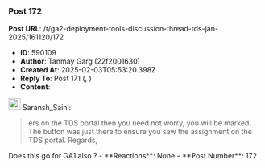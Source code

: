 ### Post 172
**Post URL**: /t/ga2-deployment-tools-discussion-thread-tds-jan-2025/161120/172
- **ID**: 590109
- **Author**: Tanmay Garg (22f2001630)
- **Created At**: 2025-02-03T05:53:20.398Z
- **Reply To**: Post 171 (, )
- **Content**:  
  <aside class="quote group-ds-students" data-username="Saransh_Saini" data-post="171" data-topic="161120">
<div class="title">
<div class="quote-controls"></div>
<img alt="" width="24" height="24" src="https://dub1.discourse-cdn.com/flex013/user_avatar/discourse.onlinedegree.iitm.ac.in/saransh_saini/48/123495_2.png" class="avatar"> Saransh_Saini:</div>
<blockquote>
ers on the TDS portal then you need not worry, you will be marked. The button was just there to ensure you saw the assignment on the TDS portal.
Regards,
</blockquote>
</aside>
Does this go for GA1 also ?
- **Reactions**: None
- **Post Number**: 172


